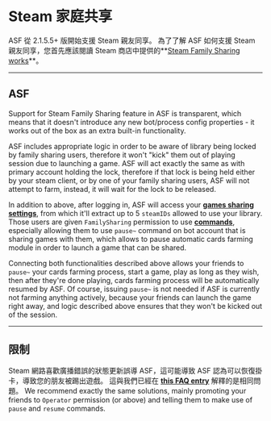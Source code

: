 # Steam 家庭共享

ASF 從 2.1.5.5+ 版開始支援 Steam 親友同享。 為了了解 ASF 如何支援 Steam 親友同享，您首先應該閱讀 Steam 商店中提供的**[Steam Family Sharing works](https://store.steampowered.com/promotion/familysharing)**。

---

## ASF

Support for Steam Family Sharing feature in ASF is transparent, which means that it doesn't introduce any new bot/process config properties - it works out of the box as an extra built-in functionality.

ASF includes appropriate logic in order to be aware of library being locked by family sharing users, therefore it won't "kick" them out of playing session due to launching a game. ASF will act exactly the same as with primary account holding the lock, therefore if that lock is being held either by your steam client, or by one of your family sharing users, ASF will not attempt to farm, instead, it will wait for the lock to be released.

In addition to above, after logging in, ASF will access your **[games sharing settings](https://store.steampowered.com/account/managedevices)**, from which it'll extract up to 5 `steamIDs` allowed to use your library. Those users are given `FamilySharing` permission to use **[commands](https://github.com/JustArchiNET/ArchiSteamFarm/wiki/Commands)**, especially allowing them to use `pause~` command on bot account that is sharing games with them, which allows to pause automatic cards farming module in order to launch a game that can be shared.

Connecting both functionalities described above allows your friends to `pause~` your cards farming process, start a game, play as long as they wish, then after they're done playing, cards farming process will be automatically resumed by ASF. Of course, issuing `pause~` is not needed if ASF is currently not farming anything actively, because your friends can launch the game right away, and logic described above ensures that they won't be kicked out of the session.

---

## 限制

Steam 網路喜歡廣播錯誤的狀態更新誤導 ASF，這可能導致 ASF 認為可以恢復掛卡，導致您的朋友被踢出遊戲。 這與我們已經在 **[this FAQ entry](https://github.com/JustArchiNET/ArchiSteamFarm/wiki/FAQ#asf-is-kicking-my-steam-client-session-while-im-playing--this-account-is-logged-on-another-pc)** 解釋的是相同問題。 We recommend exactly the same solutions, mainly promoting your friends to `Operator` permission (or above) and telling them to make use of `pause` and `resume` commands.